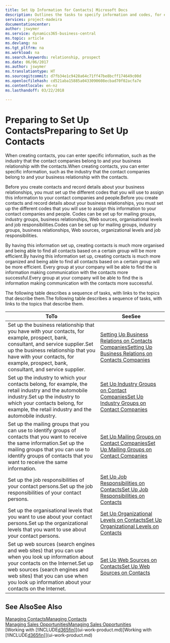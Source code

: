 ```yaml
---
title: Set Up Information for Contacts| Microsoft Docs
description: Outlines the tasks to specify information and codes, for example, about industry groups and business relationships, before you set up contacts.
services: project-madeira
documentationcenter: 
author: jswymer
ms.service: dynamics365-business-central
ms.topic: article
ms.devlang: na
ms.tgt_pltfrm: na
ms.workload: na
ms.search.keywords: relationship, prospect
ms.date: 06/06/2017
ms.author: jswymer
ms.translationtype: HT
ms.sourcegitcommit: d7fb34e1c9428a64c71ff47be8bcff174649c00d
ms.openlocfilehash: cd521aba15885a0433090608ecbad70f02acfa7e
ms.contentlocale: en-nz
ms.lasthandoff: 03/22/2018

---
```

# <a name="preparing-to-set-up-contacts"></a><span data-ttu-id="d0d9a-103">Preparing to Set Up Contacts</span><span class="sxs-lookup"><span data-stu-id="d0d9a-103">Preparing to Set Up Contacts</span></span>
<span data-ttu-id="d0d9a-104">When creating contacts, you can enter specific information, such as the industry that the contact companies belong to and your business relationship with the contacts.</span><span class="sxs-lookup"><span data-stu-id="d0d9a-104">When creating contacts, you can enter specific information, such as the industry that the contact companies belong to and your business relationship with the contacts.</span></span>

<span data-ttu-id="d0d9a-105">Before you create contacts and record details about your business relationships, you must set up the different codes that you will use to assign this information to your contact companies and people.</span><span class="sxs-lookup"><span data-stu-id="d0d9a-105">Before you create contacts and record details about your business relationships, you must set up the different codes that you will use to assign this information to your contact companies and people.</span></span> <span data-ttu-id="d0d9a-106">Codes can be set up for mailing groups, industry groups, business relationships, Web sources, organisational levels and job responsibilities.</span><span class="sxs-lookup"><span data-stu-id="d0d9a-106">Codes can be set up for mailing groups, industry groups, business relationships, Web sources, organizational levels and job responsibilities.</span></span>

<span data-ttu-id="d0d9a-107">By having this information set up, creating contacts is much more organised and being able to find all contacts based on a certain group will be more efficient.</span><span class="sxs-lookup"><span data-stu-id="d0d9a-107">By having this information set up, creating contacts is much more organized and being able to find all contacts based on a certain group will be more efficient.</span></span> <span data-ttu-id="d0d9a-108">Every group at your company will be able to find the is information making communication with the contacts more successful.</span><span class="sxs-lookup"><span data-stu-id="d0d9a-108">Every group at your company will be able to find the is information making communication with the contacts more successful.</span></span>

<span data-ttu-id="d0d9a-109">The following table describes a sequence of tasks, with links to the topics that describe them.</span><span class="sxs-lookup"><span data-stu-id="d0d9a-109">The following table describes a sequence of tasks, with links to the topics that describe them.</span></span> 

| <span data-ttu-id="d0d9a-110">To</span><span class="sxs-lookup"><span data-stu-id="d0d9a-110">To</span></span> | <span data-ttu-id="d0d9a-111">See</span><span class="sxs-lookup"><span data-stu-id="d0d9a-111">See</span></span> |
| --- | --- |
| <span data-ttu-id="d0d9a-112">Set up the business relationship that you have with your contacts, for example, prospect, bank, consultant, and service supplier.</span><span class="sxs-lookup"><span data-stu-id="d0d9a-112">Set up the business relationship that you have with your contacts, for example, prospect, bank, consultant, and service supplier.</span></span> |[<span data-ttu-id="d0d9a-113">Setting Up Business Relations on Contacts Companies</span><span class="sxs-lookup"><span data-stu-id="d0d9a-113">Setting Up Business Relations on Contacts Companies</span></span>](marketing-business-relations.md) |
| <span data-ttu-id="d0d9a-114">Set up the industry to which your contacts belong, for example, the retail industry and the automobile industry.</span><span class="sxs-lookup"><span data-stu-id="d0d9a-114">Set up the industry to which your contacts belong, for example, the retail industry and the automobile industry.</span></span> |[<span data-ttu-id="d0d9a-115">Set Up Industry Groups on Contact Companies</span><span class="sxs-lookup"><span data-stu-id="d0d9a-115">Set Up Industry Groups on Contact Companies</span></span>](marketing-industry-groups.md) |
| <span data-ttu-id="d0d9a-116">Set up the mailing groups that you can use to identify groups of contacts that you want to receive the same information.</span><span class="sxs-lookup"><span data-stu-id="d0d9a-116">Set up the mailing groups that you can use to identify groups of contacts that you want to receive the same information.</span></span> |[<span data-ttu-id="d0d9a-117">Set Up Mailing Groups on Contact Companies</span><span class="sxs-lookup"><span data-stu-id="d0d9a-117">Set Up Mailing Groups on Contact Companies</span></span>](marketing-mailing-groups.md) |
| <span data-ttu-id="d0d9a-118">Set up the job responsibilities of your contact persons.</span><span class="sxs-lookup"><span data-stu-id="d0d9a-118">Set up the job responsibilities of your contact persons.</span></span> |[<span data-ttu-id="d0d9a-119">Set Up Job Responsibilities on Contacts</span><span class="sxs-lookup"><span data-stu-id="d0d9a-119">Set Up Job Responsibilities on Contacts</span></span>](marketing-job-responsibilities.md) |
| <span data-ttu-id="d0d9a-120">Set up the organisational levels that you want to use about your contact persons.</span><span class="sxs-lookup"><span data-stu-id="d0d9a-120">Set up the organizational levels that you want to use about your contact persons.</span></span> |[<span data-ttu-id="d0d9a-121">Set Up Organizational Levels on Contacts</span><span class="sxs-lookup"><span data-stu-id="d0d9a-121">Set Up Organizational Levels on Contacts</span></span>](marketing-organizational-levels.md) |
| <span data-ttu-id="d0d9a-122">Set up web sources (search engines and web sites) that you can use when you look up information about your contacts on the Internet.</span><span class="sxs-lookup"><span data-stu-id="d0d9a-122">Set up web sources (search engines and web sites) that you can use when you look up information about your contacts on the Internet.</span></span> |[<span data-ttu-id="d0d9a-123">Set Up Web Sources on Contacts</span><span class="sxs-lookup"><span data-stu-id="d0d9a-123">Set Up Web Sources on Contacts</span></span>](marketing-web-sources.md) |

## <a name="see-also"></a><span data-ttu-id="d0d9a-124">See Also</span><span class="sxs-lookup"><span data-stu-id="d0d9a-124">See Also</span></span>
[<span data-ttu-id="d0d9a-125">Managing Contacts</span><span class="sxs-lookup"><span data-stu-id="d0d9a-125">Managing Contacts</span></span>](marketing-contacts.md)  
[<span data-ttu-id="d0d9a-126">Managing Sales Opportunities</span><span class="sxs-lookup"><span data-stu-id="d0d9a-126">Managing Sales Opportunities</span></span>](marketing-manage-sales-opportunities.md)  
<span data-ttu-id="d0d9a-127">[Working with [!INCLUDE[d365fin](includes/d365fin_md.md)]](ui-work-product.md)</span><span class="sxs-lookup"><span data-stu-id="d0d9a-127">[Working with [!INCLUDE[d365fin](includes/d365fin_md.md)]](ui-work-product.md)</span></span>

